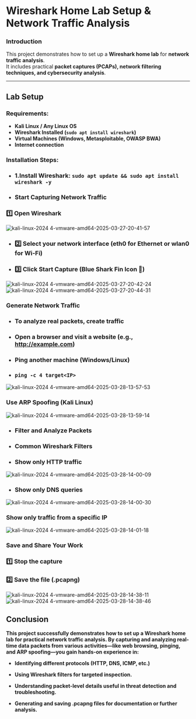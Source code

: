#  Wireshark Home Lab Setup & Network Traffic Analysis  

###  Introduction  
This project demonstrates how to set up a **Wireshark home lab** for **network traffic analysis**.  
It includes practical **packet captures (PCAPs), network filtering techniques, and cybersecurity analysis**.

---

##  Lab Setup  
###  **Requirements:**  
 - **Kali Linux / Any Linux OS**  
 - **Wireshark Installed (`sudo apt install wireshark`)**  
 - **Virtual Machines (Windows, Metasploitable, OWASP BWA)**  
 - **Internet connection**  

###  **Installation Steps:**  ### 
- ### **1.Install Wireshark:   ```sudo apt update && sudo apt install wireshark -y```**
- ### Start Capturing Network Traffic
### **1️⃣ Open Wireshark** ###
![kali-linux-2024 4-vmware-amd64-2025-03-27-20-41-57](https://github.com/user-attachments/assets/8e7df803-0512-46b1-be7a-81f49e441b79)
- ### **2️⃣ Select your network interface (eth0 for Ethernet or wlan0 for Wi-Fi)**

- ### **3️⃣ Click Start Capture (Blue Shark Fin Icon 🦈)**
![kali-linux-2024 4-vmware-amd64-2025-03-27-20-42-24](https://github.com/user-attachments/assets/ed5e73c9-e6a9-4402-a769-0c915826b74d)
![kali-linux-2024 4-vmware-amd64-2025-03-27-20-44-31](https://github.com/user-attachments/assets/57f38ec1-da3c-4882-a8f3-d35fb3bd98d1)
### **Generate Network Traffic**

- ### **To analyze real packets, create traffic**

- ### **Open a browser and visit a website (e.g., http://example.com)**

- ### **Ping another machine (Windows/Linux)**
  
- ### **```ping -c 4 target<IP>```**
![kali-linux-2024 4-vmware-amd64-2025-03-28-13-57-53](https://github.com/user-attachments/assets/876a5cd3-8f22-4342-bbbf-fefc832e2c97)
### **Use ARP Spoofing (Kali Linux)**
![kali-linux-2024 4-vmware-amd64-2025-03-28-13-59-14](https://github.com/user-attachments/assets/8c8d4635-c932-43bf-9df9-961ae654a78e)
-  ### **Filter and Analyze Packets**
 
-  ### **Common Wireshark Filters**
 
- ### **Show only HTTP traffic**
![kali-linux-2024 4-vmware-amd64-2025-03-28-14-00-09](https://github.com/user-attachments/assets/23082d86-50e2-4424-a65d-c428ad35786b)
- ### **Show only DNS queries**
![kali-linux-2024 4-vmware-amd64-2025-03-28-14-00-30](https://github.com/user-attachments/assets/5bbdc1de-0594-415b-8bd5-6c256a983bd0)
### **Show only traffic from a specific IP**
![kali-linux-2024 4-vmware-amd64-2025-03-28-14-01-18](https://github.com/user-attachments/assets/6216ef1b-8dfd-4607-9f46-de758ac51987)
### **Save and Share Your Work**
### **1️⃣ Stop the capture**
### **2️⃣ Save the file (.pcapng)**
![kali-linux-2024 4-vmware-amd64-2025-03-28-14-38-11](https://github.com/user-attachments/assets/e39a20dc-27ae-41a8-a60b-3a202d10b08b)
![kali-linux-2024 4-vmware-amd64-2025-03-28-14-38-46](https://github.com/user-attachments/assets/2cfeda5b-3c86-4721-939c-dabf6609d7bd)

## Conclusion

**This project successfully demonstrates how to set up a Wireshark home lab for practical network traffic analysis. By capturing and analyzing real-time data packets from various activities—like web browsing, pinging, and ARP spoofing—you gain hands-on experience in:**

  - **Identifying different protocols (HTTP, DNS, ICMP, etc.)**

  - **Using Wireshark filters for targeted inspection.**

  - **Understanding packet-level details useful in threat detection and troubleshooting.**

  - **Generating and saving .pcapng files for documentation or further analysis.**

